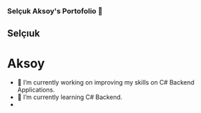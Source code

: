 ### Selçuk Aksoy's Portofolio 🧙

## Selçıuk

# Aksoy
- 🔭 I’m currently working on improving my skills on C# Backend Applications.
- 🌱 I’m currently learning C# Backend.
- <!--
- 👯 I’m looking to collaborate on ...
- 🤔 I’m looking for help with ...
- 💬 Ask me about ...
- 📫 How to reach me: ...
- ⚡ Fun fact: ...
-->

